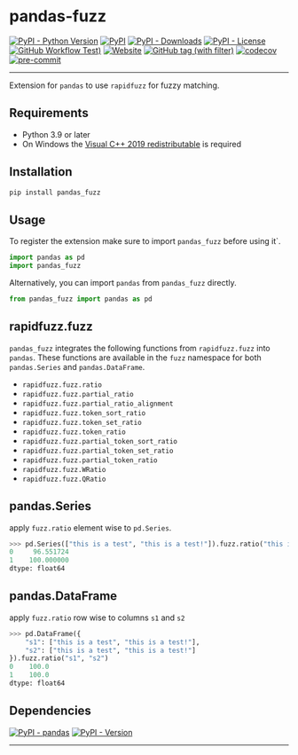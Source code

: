 # pandas-fuzz

[![PyPI - Python Version](https://img.shields.io/pypi/pyversions/pandas_fuzz)](https://pypi.org/project/pandas_fuzz/)
[![PyPI](https://img.shields.io/pypi/v/pandas_fuzz)](https://pypi.org/project/pandas_fuzz/)
[![PyPI - Downloads](https://img.shields.io/pypi/dm/pandas_fuzz)](https://pypi.org/project/pandas_fuzz/)
[![PyPI - License](https://img.shields.io/pypi/l/pandas_fuzz)](https://raw.githubusercontent.com/d-chris/pandas_fuzz/main/LICENSE)
[![GitHub Workflow Test)](https://img.shields.io/github/actions/workflow/status/d-chris/pandas_fuzz/pytest.yml?logo=github&label=pytest)](https://github.com/d-chris/pandas_fuzz/actions/workflows/pytest.yml)
[![Website](https://img.shields.io/website?url=https%3A%2F%2Fd-chris.github.io%2Fpandas_fuzz&up_message=pdoc&logo=github&label=documentation)](https://d-chris.github.io/pandas_fuzz)
[![GitHub tag (with filter)](https://img.shields.io/github/v/tag/d-chris/pandas_fuzz?logo=github&label=github)](https://github.com/d-chris/pandas_fuzz)
[![codecov](https://codecov.io/gh/d-chris/pandas_fuzz/graph/badge.svg?token=XLHILYJB00)](https://codecov.io/gh/d-chris/pandas_fuzz)
[![pre-commit](https://img.shields.io/badge/pre--commit-enabled-brightgreen?logo=pre-commit)](https://github.com/pre-commit/pre-commit)

---

Extension for `pandas` to use `rapidfuzz` for fuzzy matching.

## Requirements

- Python 3.9 or later
- On Windows the [Visual C++ 2019 redistributable](https://support.microsoft.com/en-us/help/2977003/the-latest-supported-visual-c-downloads) is required

## Installation

```bash
pip install pandas_fuzz
```

## Usage

To register the extension make sure to import `pandas_fuzz` before using it`.

```python
import pandas as pd
import pandas_fuzz
```

Alternatively, you can import `pandas` from `pandas_fuzz` directly.

```python
from pandas_fuzz import pandas as pd
```

## rapidfuzz.fuzz

`pandas_fuzz` integrates the following functions from `rapidfuzz.fuzz` into `pandas`. These functions are available in the `fuzz` namespace for both `pandas.Series` and `pandas.DataFrame`.

- `rapidfuzz.fuzz.ratio`
- `rapidfuzz.fuzz.partial_ratio`
- `rapidfuzz.fuzz.partial_ratio_alignment`
- `rapidfuzz.fuzz.token_sort_ratio`
- `rapidfuzz.fuzz.token_set_ratio`
- `rapidfuzz.fuzz.token_ratio`
- `rapidfuzz.fuzz.partial_token_sort_ratio`
- `rapidfuzz.fuzz.partial_token_set_ratio`
- `rapidfuzz.fuzz.partial_token_ratio`
- `rapidfuzz.fuzz.WRatio`
- `rapidfuzz.fuzz.QRatio`

## pandas.Series

apply `fuzz.ratio` element wise to `pd.Series`.

```python
>>> pd.Series(["this is a test", "this is a test!"]).fuzz.ratio("this is a test!")
0     96.551724
1    100.000000
dtype: float64
```

## pandas.DataFrame

apply `fuzz.ratio` row wise to columns `s1` and `s2`

```python
>>> pd.DataFrame({
    "s1": ["this is a test", "this is a test!"],
    "s2": ["this is a test", "this is a test!"]
}).fuzz.ratio("s1", "s2")
0    100.0
1    100.0
dtype: float64
```

## Dependencies

[![PyPI - pandas](https://img.shields.io/pypi/v/pandas?logo=pandas&logoColor=white&label=pandas)](https://pypi.org/project/pandas/)
[![PyPI - Version](https://img.shields.io/pypi/v/rapidfuzz?logo=pypi&logoColor=white&label=rapidfuzz)](https://pypi.org/project/rapidfuzz/)

---
